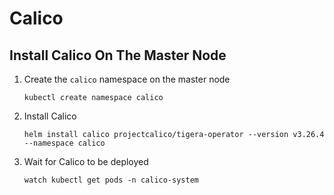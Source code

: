 # Calico

## Install Calico On The Master Node

1. Create the `calico` namespace on the master node
   ```shell
   kubectl create namespace calico
   ```
2. Install Calico
   ```shell
   helm install calico projectcalico/tigera-operator --version v3.26.4 --namespace calico
   ```
3. Wait for Calico to be deployed
   ```shell
   watch kubectl get pods -n calico-system
   ``` 